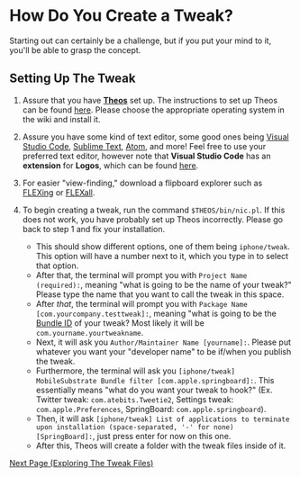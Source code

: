 # How Do You Create a Tweak?

Starting out can certainly be a challenge, but if you put your mind to it, you'll be able to grasp the concept.

## Setting Up The Tweak

1. Assure that you have <a href="https://github.com/theos/theos">**Theos**</a> set up. The instructions to set up Theos can be found <a href="https://github.com/theos/theos/wiki/Installation">here</a>. Please choose the appropriate operating system in the wiki and install it.

2. Assure you have some kind of text editor, some good ones being <a href="https://code.visualstudio.com">Visual Studio Code</a>, <a href="https://www.sublimetext.com">Sublime Text</a>, <a href="https://atom.io">Atom</a>, and more! Feel free to use your preferred text editor, however note that **Visual Studio Code** has an **extension** for **Logos**, which can be found <a href="https://marketplace.visualstudio.com/items?itemName=tale.logos-vscode">here</a>.

3. For easier "view-finding," download a flipboard explorer such as <a href="https://github.com/NSExceptional/FLEXing/releases/tag/1.2.0">FLEXing</a> or <a href="https://DGh0st.github.io/">FLEXall</a>.

4. To begin creating a tweak, run the command `$THEOS/bin/nic.pl`. If this does not work, you have probably set up Theos incorrectly. Please go back to step 1 and fix your installation.
      - This should show different options, one of them being `iphone/tweak`. This option will have a number next to it, which you type in to select that option.
      - After that, the terminal will prompt you with `Project Name (required):`, meaning "what is going to be the name of your tweak?" Please type the name that you want to call the tweak in this space.
      - After *that*, the terminal will prompt you with `Package Name [com.yourcompany.testtweak]:`, meaning "what is going to be the <a href="https://developer.apple.com/documentation/appstoreconnectapi/bundle_ids">Bundle ID</a> of your tweak? Most likely it will be `com.yourname.yourtweakname`.
      - Next, it will ask you `Author/Maintainer Name [yourname]:`. Please put whatever you want your "developer name" to be if/when you publish the tweak.
      - Furthermore, the terminal will ask you `[iphone/tweak] MobileSubstrate Bundle filter [com.apple.springboard]:`. This essentially means "what do you want your tweak to hook?" (Ex. Twitter tweak: `com.atebits.Tweetie2`, Settings tweak: `com.apple.Preferences`, SpringBoard: `com.apple.springboard`).
      - Then, it will ask `[iphone/tweak] List of applications to terminate upon installation (space-separated, '-' for none) [SpringBoard]:`, just press enter for now on this one.
      - After this, Theos will create a folder with the tweak files inside of it.

<a href="https://github.com/NightwindDev/Tweak-Tutorial/blob/main/p1_explore_files.md">Next Page (Exploring The Tweak Files)</a>
